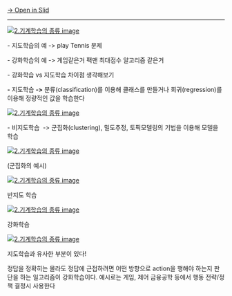 [→ Open in Slid](https://slid.cc/vdocs/486eeb35970c435faa4454572caf76fa)

---

[![2.기계학습의 종류 image](https://slid-capture.s3.ap-northeast-2.amazonaws.com/public/capture_images/486eeb35970c435faa4454572caf76fa/ee6d84fc-47aa-4b0b-ac25-37b58b5ebe00.png)](https://slid.cc/vdocs/486eeb35970c435faa4454572caf76fa?v=266a8b2122324359abfe3850d81d755d&start=34.213911)

\- 지도학습의 예 -> play Tennis 문제

\- 강화학습의 예 -> 게임같은거 팩맨 최대점수 알고리즘 같은거

\- 강화학습 vs 지도학습 차이점 생각해보기

**\-** 지도학습 **->** 분류(classification)를 이용해 클래스를 만들거나 회귀(regression)를 이용해 정량적인 값을 학습한다

[![2.기계학습의 종류 image](https://slid-capture.s3.ap-northeast-2.amazonaws.com/public/capture_images/486eeb35970c435faa4454572caf76fa/1d3867a4-6085-4a71-80ef-e5e4ab56b146.png)](https://slid.cc/vdocs/486eeb35970c435faa4454572caf76fa?v=266a8b2122324359abfe3850d81d755d&start=758.258933)

\- 비지도학습  -> 군집화(clustering), 밀도추정, 토픽모델링의 기법을 이용해 모델을 학습

[![2.기계학습의 종류 image](https://slid-capture.s3.ap-northeast-2.amazonaws.com/public/capture_images/486eeb35970c435faa4454572caf76fa/51d17fca-aa1c-46ef-af8b-0c6ffc95971b.png)](https://slid.cc/vdocs/486eeb35970c435faa4454572caf76fa?v=266a8b2122324359abfe3850d81d755d&start=820.268313)

(군집화의 예시)

[![2.기계학습의 종류 image](https://slid-capture.s3.ap-northeast-2.amazonaws.com/public/capture_images/486eeb35970c435faa4454572caf76fa/6056210e-53c3-4b3d-b092-80d394348f7c.png)](https://slid.cc/vdocs/486eeb35970c435faa4454572caf76fa?v=266a8b2122324359abfe3850d81d755d&start=944.211662)

반지도 학습

[![2.기계학습의 종류 image](https://slid-capture.s3.ap-northeast-2.amazonaws.com/public/capture_images/486eeb35970c435faa4454572caf76fa/ef7d6633-c6c4-4537-a3d2-f0e4b4792e71.png)](https://slid.cc/vdocs/486eeb35970c435faa4454572caf76fa?v=6eba909c37b84c1eaac45d062d35a3b3&start=71.130209)

강화학습

[![2.기계학습의 종류 image](https://slid-capture.s3.ap-northeast-2.amazonaws.com/public/capture_images/486eeb35970c435faa4454572caf76fa/c82a5707-5b3b-4845-a164-50c9fa67a7a7.png)](https://slid.cc/vdocs/486eeb35970c435faa4454572caf76fa?v=6eba909c37b84c1eaac45d062d35a3b3&start=437.795208)

지도학습과 유사한 부분이 있다!

정답을 정확히는 몰라도 정답에 근접하려면 어떤 방향으로 action을 행해야 하는지 판단을 하는 일고리즘이 강화학습이다. 예시로는 게임, 제어 금융공학 등에서 행동 전략/정책 결정시 사용한다
